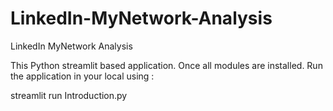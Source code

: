 # LinkedIn-MyNetwork-Analysis
LinkedIn MyNetwork Analysis

This Python streamlit based application. Once all modules are installed. Run the application in your local using :<br>

streamlit run Introduction.py
